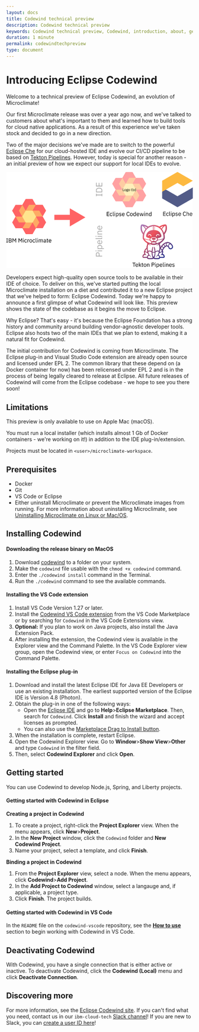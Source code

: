 ```yaml
---
layout: docs
title: Codewind technical preview
description: Codewind technical preview
keywords: Codewind technical preview, Codewind, introduction, about, getting started, install, setup, use, uninstall
duration: 1 minute
permalink: codewindtechpreview
type: document
---
```


<!-- Eclipse Codewind proposal https://projects.eclipse.org/proposals/eclipse-codewind -->

# Introducing Eclipse Codewind

Welcome to a technical preview of Eclipse Codewind, an evolution of Microclimate!

Our first Microclimate release was over a year ago now, and we've talked to customers about what's important to them and learned how to build tools for cloud native applications. As a result of this experience we've taken stock and decided to go in a new direction.

Two of the major decisions we've made are to switch to the powerful [Eclipse Che](https://www.eclipse.org/che/) for our cloud-hosted IDE and evolve our CI/CD pipeline to be based on [Tekton Pipelines](https://tekton.dev). However, today is special for another reason - an initial preview of how we expect our support for local IDEs to evolve.

![Microclimate evolution](dist/images/evolution.png "Microclimate evolution")

Developers expect high-quality open source tools to be available in their IDE of choice. To deliver on this, we've started putting the local Microclimate installation on a diet and contributed it to a new Eclipse project that we've helped to form: Eclipse Codewind. Today we're happy to announce a first glimpse of what Codewind will look like. This preview shows the state of the codebase as it begins the move to Eclipse.

Why Eclipse? That's easy - it's because the Eclipse Foundation has a strong history and community around building vendor-agnostic developer tools. Eclipse also hosts two of the main IDEs that we plan to extend, making it a natural fit for Codewind.

The initial contribution for Codewind is coming from Microclimate. The Eclipse plug-in and Visual Studio Code extension are already open source and licensed under EPL 2. The common library that these depend on (a Docker container for now) has been relicensed under EPL 2 and is in the process of being legally cleared to release at Eclipse. All future releases of Codewind will come from the Eclipse codebase - we hope to see you there soon!

## Limitations

This preview is only available to use on Apple Mac (macOS).

You must run a local installer (which installs almost 1 Gb of Docker containers - we're working on it!) in addition to the IDE plug-in/extension.

Projects must be located in `<user>/microclimate-workspace`.

## Prerequisites

- Docker
- Git
- VS Code or Eclipse
- Either uninstall Microclimate or prevent the Microclimate images from running. For more information about uninstalling Microclimate, see [Uninstalling Microclimate on Linux or Mac/OS](https://microclimate.dev/uninstalllinuxmac).

## Installing Codewind

#### Downloading the release binary on MacOS
1. Download <a href="download/codewind" class="download-link trackdownload">codewind</a> to a folder on your system.
2. Make the `codewind` file usable with the `chmod +x codewind` command.
3. Enter the `./codewind install` command in the Terminal.
4. Run the `./codewind` command to see the available commands.

#### Installing the VS Code extension
1. Install VS Code Version 1.27 or later.
2. Install the [Codewind VS Code extension](https://marketplace.visualstudio.com/items?itemName=IBM.codewind) from the VS Code Marketplace or by searching for `Codewind` in the VS Code Extensions view.
3. **Optional:** If you plan to work on Java projects, also install the Java Extension Pack.
4. After installing the extension, the Codewind view is available in the Explorer view and the Command Palette. In the VS Code Explorer view group, open the Codewind view, or enter `Focus on Codewind` into the Command Palette.

#### Installing the Eclipse plug-in
1. Download and install the latest Eclipse IDE for Java EE Developers or use an existing installation. The earliest supported version of the Eclipse IDE is Version 4.8 (Photon).
2. Obtain the plug-in in one of the following ways: 
    - Open the [Eclipse IDE](https://marketplace.eclipse.org/content/codewind) and go to **Help**>**Eclipse Marketplace**. Then, search for `Codewind`. Click **Install** and finish the wizard and accept licenses as prompted.
   - You can also use the [Marketplace Drag to Install button](https://marketplace.eclipse.org/content/codewind#group-external-install-button).
3. When the installation is complete, restart Eclipse.
4. Open the Codewind Explorer view. Go to **Window**>**Show View**>**Other** and type `Codewind` in the filter field.
5. Then, select **Codewind Explorer** and click **Open**.

## Getting started

You can use Codewind to develop Node.js, Spring, and Liberty projects.

#### Getting started with Codewind in Eclipse

**Creating a project in Codewind**
1. To create a project, right-click the **Project Explorer** view. When the menu appears, click **New**>**Project**.
2. In the **New Project** window, click the `Codewind` folder and **New Codewind Project**.
3. Name your project, select a template, and click **Finish**.

**Binding a project in Codewind**
1. From the **Project Explorer** view, select a node. When the menu appears, click **Codewind**>**Add Project**.
2. In the **Add Project to Codewind** window, select a langauge and, if applicable, a project type.
3. Click **Finish**. The project builds.

#### Getting started with Codewind in VS Code

In the `README` file on the `codewind-vscode` repository, see the [**How to use**](https://github.com/microclimate-dev2ops/codewind-vscode#how-to-use) section to begin working with Codewind in VS Code. 

## Deactivating Codewind

With Codewind, you have a single connection that is either active or inactive. To deactivate Codewind, click the **Codewind (Local)** menu and click **Deactivate Connection**.

## Discovering more

For more information, see the [Eclipse Codewind site](https://projects.eclipse.org/projects/ecd.codewind). If you can't find what you need, contact us in our `ibm-cloud-tech` [Slack channel](https://ibm-cloud-tech.slack.com/messages/microclimate)! If you are new to Slack, you can [create a user ID here](https://slack-invite-ibm-cloud-tech.mybluemix.net/)!
